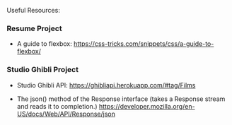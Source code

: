 Useful Resources:

### Resume Project
* A guide to flexbox:
https://css-tricks.com/snippets/css/a-guide-to-flexbox/

### Studio Ghibli Project
* Studio Ghibli API:
https://ghibliapi.herokuapp.com/#tag/Films

* The json() method of the Response interface (takes a Response stream and reads it to completion.)
https://developer.mozilla.org/en-US/docs/Web/API/Response/json
